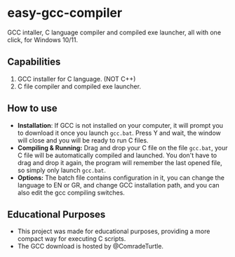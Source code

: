 # easy-gcc-compiler
GCC intaller, C language compiler and compiled exe launcher, all with one click, for Windows 10/11.

## Capabilities
1. GCC installer for C language. (NOT C++)
2. C file compiler and compiled exe launcher.

## How to use
- **Installation**: If GCC is not installed on your computer, it will prompt you to download it once you launch `gcc.bat`. Press Y and wait, the window will close and you will be ready to run C files.
- **Compiling & Running:** Drag and drop your C file on the file `gcc.bat`, your C file will be automatically compiled and launched. You don't have to drag and drop it again, the program will remember the last opened file, so simply only launch `gcc.bat`.
- **Options:** The batch file contains configuration in it, you can change the language to EN or GR, and change GCC installation path, and you can also edit the gcc compiling switches.

## Educational Purposes
- This project was made for educational purposes, providing a more compact way for executing C scripts.
- The GCC download is hosted by @ComradeTurtle.
